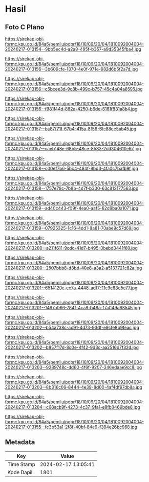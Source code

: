 # Hasil

## Foto C Plano

https://sirekap-obj-formc.kpu.go.id/84a5/pemilu/pdpr/18/10/09/20/04/1810092004004-20240217-013154--9bb5ec4d-a2a8-495f-b357-a9d35345fba4.jpg

https://sirekap-obj-formc.kpu.go.id/84a5/pemilu/pdpr/18/10/09/20/04/1810092004004-20240217-013156--3b609cfe-1370-4e0f-971e-982d6b5f2a7d.jpg

https://sirekap-obj-formc.kpu.go.id/84a5/pemilu/pdpr/18/10/09/20/04/1810092004004-20240217-013156--c5bcee3d-9c8b-499c-b757-45c4a04a8595.jpg

https://sirekap-obj-formc.kpu.go.id/84a5/pemilu/pdpr/18/10/09/20/04/1810092004004-20240217-013156--f981f44d-882a-4250-b6de-6161f831a8b4.jpg

https://sirekap-obj-formc.kpu.go.id/84a5/pemilu/pdpr/18/10/09/20/04/1810092004004-20240217-013157--ba87f71f-67b4-415a-8f56-6fc88ee5ab45.jpg

https://sirekap-obj-formc.kpu.go.id/84a5/pemilu/pdpr/18/10/09/20/04/1810092004004-20240217-013157--caeb148e-68b5-48ce-8583-2dd304610e67.jpg

https://sirekap-obj-formc.kpu.go.id/84a5/pemilu/pdpr/18/10/09/20/04/1810092004004-20240217-013158--c00ef7b6-5bc4-484f-8bd3-4fa0c7bafb9f.jpg

https://sirekap-obj-formc.kpu.go.id/84a5/pemilu/pdpr/18/10/09/20/04/1810092004004-20240217-013158--1757e79c-7b8b-4d7f-b330-63c812177563.jpg

https://sirekap-obj-formc.kpu.go.id/84a5/pemilu/pdpr/18/10/09/20/04/1810092004004-20240217-013159--ad40c443-f09f-4ea0-aaf5-82d6ba0a1071.jpg

https://sirekap-obj-formc.kpu.go.id/84a5/pemilu/pdpr/18/10/09/20/04/1810092004004-20240217-013159--07925325-1c16-4dd1-8a81-70abe9c57d69.jpg

https://sirekap-obj-formc.kpu.go.id/84a5/pemilu/pdpr/18/10/09/20/04/1810092004004-20240217-013200--a211f611-9cdc-41d7-b495-0bebd3441f60.jpg

https://sirekap-obj-formc.kpu.go.id/84a5/pemilu/pdpr/18/10/09/20/04/1810092004004-20240217-013200--2507bbb8-d3bd-40e8-a3a2-a5137721c82a.jpg

https://sirekap-obj-formc.kpu.go.id/84a5/pemilu/pdpr/18/10/09/20/04/1810092004004-20240217-013201--6514120c-ec7a-4448-adf7-11e9c83e5e77.jpg

https://sirekap-obj-formc.kpu.go.id/84a5/pemilu/pdpr/18/10/09/20/04/1810092004004-20240217-013201--1497a066-784f-4ca8-b48a-17a049a68545.jpg

https://sirekap-obj-formc.kpu.go.id/84a5/pemilu/pdpr/18/10/09/20/04/1810092004004-20240217-013202--b54a738c-ac91-4d73-93df-e9cfe8b9feac.jpg

https://sirekap-obj-formc.kpu.go.id/84a5/pemilu/pdpr/18/10/09/20/04/1810092004004-20240217-013202--b857f17d-8c0e-4f42-9d3c-aa2516d7f32d.jpg

https://sirekap-obj-formc.kpu.go.id/84a5/pemilu/pdpr/18/10/09/20/04/1810092004004-20240217-013203--9289748c-dd60-4f6f-9207-346edaae9cc8.jpg

https://sirekap-obj-formc.kpu.go.id/84a5/pemilu/pdpr/18/10/09/20/04/1810092004004-20240217-013203--8b316c06-8444-4e39-8d00-4af4df97db8a.jpg

https://sirekap-obj-formc.kpu.go.id/84a5/pemilu/pdpr/18/10/09/20/04/1810092004004-20240217-013204--c68acb9f-4273-4c37-9fa1-e8fb0469bde8.jpg

https://sirekap-obj-formc.kpu.go.id/84a5/pemilu/pdpr/18/10/09/20/04/1810092004004-20240217-013155--fc3b53a1-2f8f-40bf-84e9-f394e26bc968.jpg


## Metadata

| Key        | Value               |
| ---------- | ------------------- |
| Time Stamp | 2024-02-17 13:05:41 |
| Kode Dapil | 1801                |



